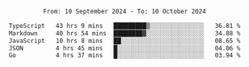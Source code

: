 <div align="center">
<p style="text-align: center;">
<!--START_SECTION:waka-->

```txt
From: 10 September 2024 - To: 10 October 2024

TypeScript   43 hrs 9 mins   █████████▒░░░░░░░░░░░░░░░   36.81 %
Markdown     40 hrs 54 mins  ████████▓░░░░░░░░░░░░░░░░   34.88 %
JavaScript   10 hrs 8 mins   ██░░░░░░░░░░░░░░░░░░░░░░░   08.65 %
JSON         4 hrs 45 mins   █░░░░░░░░░░░░░░░░░░░░░░░░   04.06 %
Go           4 hrs 37 mins   █░░░░░░░░░░░░░░░░░░░░░░░░   03.94 %
```

<!--END_SECTION:waka-->
</p>
</div>
